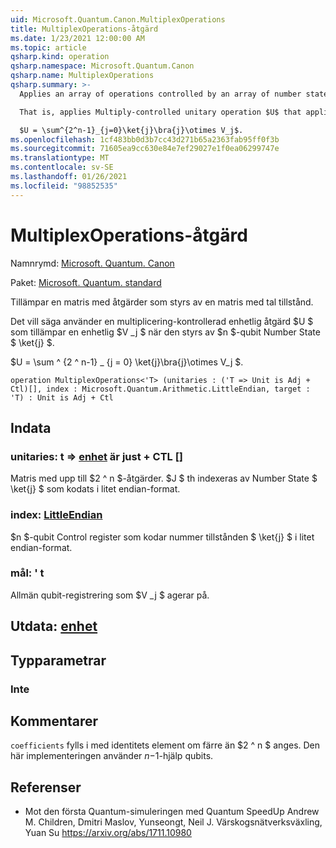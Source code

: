 ```yaml
---
uid: Microsoft.Quantum.Canon.MultiplexOperations
title: MultiplexOperations-åtgärd
ms.date: 1/23/2021 12:00:00 AM
ms.topic: article
qsharp.kind: operation
qsharp.namespace: Microsoft.Quantum.Canon
qsharp.name: MultiplexOperations
qsharp.summary: >-
  Applies an array of operations controlled by an array of number states.

  That is, applies Multiply-controlled unitary operation $U$ that applies a unitary $V_j$ when controlled by $n$-qubit number state $\ket{j}$.

  $U = \sum^{2^n-1}_{j=0}\ket{j}\bra{j}\otimes V_j$.
ms.openlocfilehash: 1cf483bb0d3b7cc43d271b65a2363fab95ff0f3b
ms.sourcegitcommit: 71605ea9cc630e84e7ef29027e1f0ea06299747e
ms.translationtype: MT
ms.contentlocale: sv-SE
ms.lasthandoff: 01/26/2021
ms.locfileid: "98852535"
---
```

# <a name="multiplexoperations-operation"></a>MultiplexOperations-åtgärd

Namnrymd: [Microsoft. Quantum. Canon](xref:Microsoft.Quantum.Canon)

Paket: [Microsoft. Quantum. standard](https://nuget.org/packages/Microsoft.Quantum.Standard)


Tillämpar en matris med åtgärder som styrs av en matris med tal tillstånd.

Det vill säga använder en multiplicering-kontrollerad enhetlig åtgärd $U $ som tillämpar en enhetlig $V _j $ när den styrs av $n $-qubit Number State $ \ket{j} $.

$U = \sum ^ {2 ^ n-1} _ {j = 0} \ket{j}\bra{j}\otimes V_j $.

```qsharp
operation MultiplexOperations<'T> (unitaries : ('T => Unit is Adj + Ctl)[], index : Microsoft.Quantum.Arithmetic.LittleEndian, target : 'T) : Unit is Adj + Ctl
```


## <a name="input"></a>Indata

### <a name="unitaries--t--unit--is-adj--ctl"></a>unitaries: t => [enhet](xref:microsoft.quantum.lang-ref.unit)  är just + CTL []

Matris med upp till $2 ^ n $-åtgärder. $J $ th indexeras av Number State $ \ket{j} $ som kodats i litet endian-format.


### <a name="index--littleendian"></a>index: [LittleEndian](xref:Microsoft.Quantum.Arithmetic.LittleEndian)

$n $-qubit Control register som kodar nummer tillstånden $ \ket{j} $ i litet endian-format.


### <a name="target--t"></a>mål: ' t

Allmän qubit-registrering som $V _j $ agerar på.



## <a name="output--unit"></a>Utdata: [enhet](xref:microsoft.quantum.lang-ref.unit)



## <a name="type-parameters"></a>Typparametrar

### <a name="t"></a>Inte



## <a name="remarks"></a>Kommentarer

`coefficients` fylls i med identitets element om färre än $2 ^ n $ anges. Den här implementeringen använder $n-$1-hjälp qubits.

## <a name="references"></a>Referenser

- Mot den första Quantum-simuleringen med Quantum SpeedUp Andrew M. Children, Dmitri Maslov, Yunseongt, Neil J. Värskogsnätverksväxling, Yuan Su https://arxiv.org/abs/1711.10980